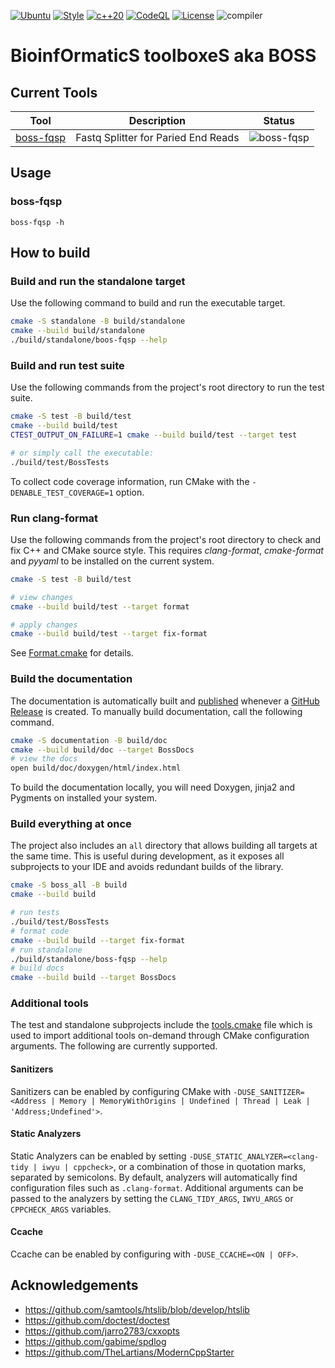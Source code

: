 [![Ubuntu](https://github.com/cauliyang/boss/actions/workflows/linux.yml/badge.svg)](https://github.com/cauliyang/boss/actions/workflows/linux.yml)
[![Style](https://github.com/cauliyang/boss/actions/workflows/style.yml/badge.svg)](https://github.com/cauliyang/boss/actions/workflows/style.yml)
[![c++20](https://img.shields.io/badge/C++-c%2B%2B20-green)](https://en.cppreference.com/w/cpp/20)
[![CodeQL](https://github.com/cauliyang/boss/actions/workflows/codeql-analysis.yml/badge.svg)](https://github.com/cauliyang/boss/actions/workflows/codeql-analysis.yml)
[![License](https://img.shields.io/github/license/ylab-hi/BINARY)](https://github.com/cauliyang/boss/blob/main/LICENSE)
![compiler](https://img.shields.io/badge/Compiler-GCC10%20%7C%20GCC11%20%7C%20GCC12-green)

# BioinfOrmaticS toolboxeS aka BOSS

## Current Tools

| Tool                    | Description                         | Status                                                         |
|-------------------------|-------------------------------------|----------------------------------------------------------------|
| [boss-fqsp](#boss-fqsp) | Fastq Splitter for Paried End Reads | ![boss-fqsp](https://img.shields.io/badge/Version-1.0.0-green) |

## Usage

### boss-fqsp

```console
boss-fqsp -h
```

## How to build

### Build and run the standalone target

Use the following command to build and run the executable target.

```bash
cmake -S standalone -B build/standalone
cmake --build build/standalone
./build/standalone/boos-fqsp --help
```

### Build and run test suite

Use the following commands from the project's root directory to run the test suite.

```bash
cmake -S test -B build/test
cmake --build build/test
CTEST_OUTPUT_ON_FAILURE=1 cmake --build build/test --target test

# or simply call the executable: 
./build/test/BossTests
```

To collect code coverage information, run CMake with the `-DENABLE_TEST_COVERAGE=1` option.

### Run clang-format

Use the following commands from the project's root directory to check and fix C++ and CMake source style.
This requires _clang-format_, _cmake-format_ and _pyyaml_ to be installed on the current system.

```bash
cmake -S test -B build/test

# view changes
cmake --build build/test --target format

# apply changes
cmake --build build/test --target fix-format
```

See [Format.cmake](https://github.com/TheLartians/Format.cmake) for details.

### Build the documentation

The documentation is automatically built and [published](https://thelartians.github.io/ModernCppStarter) whenever
a [GitHub Release](https://help.github.com/en/github/administering-a-repository/managing-releases-in-a-repository) is
created.
To manually build documentation, call the following command.

```bash
cmake -S documentation -B build/doc
cmake --build build/doc --target BossDocs
# view the docs
open build/doc/doxygen/html/index.html
```

To build the documentation locally, you will need Doxygen, jinja2 and Pygments on installed your system.

### Build everything at once

The project also includes an `all` directory that allows building all targets at the same time.
This is useful during development, as it exposes all subprojects to your IDE and avoids redundant builds of the library.

```bash
cmake -S boss_all -B build
cmake --build build

# run tests
./build/test/BossTests
# format code
cmake --build build --target fix-format
# run standalone
./build/standalone/boss-fqsp --help
# build docs
cmake --build build --target BossDocs
```

### Additional tools

The test and standalone subprojects include the [tools.cmake](cmake/tools.cmake) file which is used to import additional
tools on-demand through CMake configuration arguments.
The following are currently supported.

#### Sanitizers

Sanitizers can be enabled by configuring CMake
with `-DUSE_SANITIZER=<Address | Memory | MemoryWithOrigins | Undefined | Thread | Leak | 'Address;Undefined'>`.

#### Static Analyzers

Static Analyzers can be enabled by setting `-DUSE_STATIC_ANALYZER=<clang-tidy | iwyu | cppcheck>`, or a combination of
those in quotation marks, separated by semicolons.
By default, analyzers will automatically find configuration files such as `.clang-format`.
Additional arguments can be passed to the analyzers by setting the `CLANG_TIDY_ARGS`, `IWYU_ARGS` or `CPPCHECK_ARGS`
variables.

#### Ccache

Ccache can be enabled by configuring with `-DUSE_CCACHE=<ON | OFF>`.

## Acknowledgements

- https://github.com/samtools/htslib/blob/develop/htslib
- https://github.com/doctest/doctest
- https://github.com/jarro2783/cxxopts
- https://github.com/gabime/spdlog
- https://github.com/TheLartians/ModernCppStarter